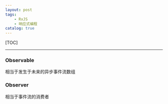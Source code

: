 ```yaml
---
layout: post
tags: 
    - RxJS
    - 响应式编程
catalog: true
---
```


[TOC]

---

### Observable
相当于发生于未来的异步事件流数组

### Observer
相当于事件流的消费者